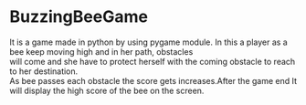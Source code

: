 # BuzzingBeeGame

It is a game made in python by using pygame module. In this a player as a bee keep moving high and in her path, obstacles<br />
will come and she have to protect herself with the coming obstacle to reach to her destination.<br />
As bee passes each obstacle the score gets increases.After the game end It will display the high score of the bee on the screen.
